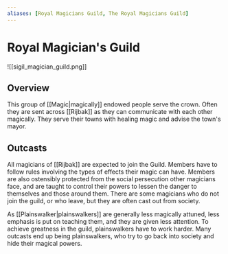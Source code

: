 ```yaml
---
aliases: [Royal Magicians Guild, The Royal Magicians Guild]
---
```


# Royal Magician's Guild
![[sigil_magician_guild.png]]

## Overview
This group of [[Magic|magically]] endowed people serve the crown. Often they are sent across [[Rijbak]] as they can communicate with each other magically. They serve their towns with healing magic and advise the town's mayor.

## Outcasts
All magicians of [[Rijbak]] are expected to join the Guild. Members have to follow rules involving the types of effects their magic can have. Members are also ostensibly protected from the social persecution other magicians face, and are taught to control their powers to lessen the danger to themselves and those around them. There are some magicians who do not join the guild, or who leave, but they are often cast out from society.

As [[Plainswalker|plainswalkers]] are generally less magically attuned, less emphasis is put on teaching them, and they are given less attention. To achieve greatness in the guild, plainswalkers have to work harder. Many outcasts end up being plainswalkers, who try to go back into society and hide their magical powers.
